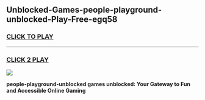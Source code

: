
## Unblocked-Games-people-playground-unblocked-Play-Free-egq58
<h3>
<a href="https://premium76.site?title=people-playground-unblocked&ref=18A1">CLICK TO PLAY</a></h3>
<hr>

<h3>
<a href="https://premium76.site?title=people-playground-unblocked&ref=18A1">CLICK 2 PLAY</a>
  
</h3>

<a href="https://premium76.site?title=people-playground-unblocked&ref=18A1"><img src="https://clearcache.store/games.png"></a>


**people-playground-unblocked games unblocked: Your Gateway to Fun and Accessible Online Gaming**

